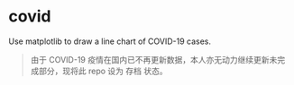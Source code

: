 # covid
Use matplotlib to draw a line chart of COVID-19 cases.

> 由于 COVID-19 疫情在国内已不再更新数据，本人亦无动力继续更新未完成部分，现将此 repo 设为 存档 状态。
